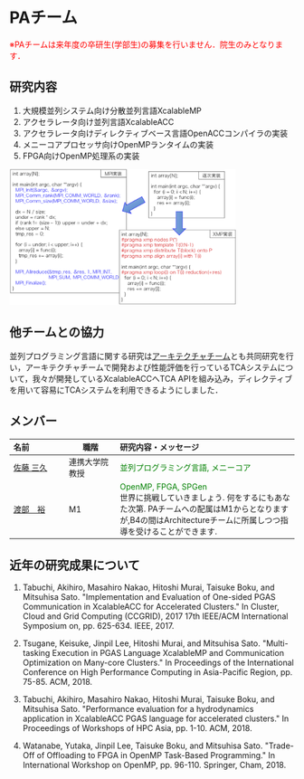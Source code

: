 PAチーム
========

<!--
チーム概要
----------
-->

<font color="red">※PAチームは来年度の卒研生(学部生)の募集を行いません．院生のみとなります．</font>

研究内容
--------

1. 大規模並列システム向け分散並列言語XcalableMP
1. アクセラレータ向け並列言語XcalableACC
1. アクセラレータ向けディレクティブベース言語OpenACCコンパイラの実装
1. メニーコアプロセッサ向けOpenMPランタイムの実装
1. FPGA向けOpenMP処理系の実装

<img src="./xmp.png" width=400></img>

他チームとの協力
----------------

並列プログラミング言語に関する研究は[アーキテクチャチーム](arcteam.md)とも共同研究を行い，アーキテクチャチームで開発および性能評価を行っているTCAシステムについて，我々が開発しているXcalableACCへTCA APIを組み込み，ディレクティブを用いて容易にTCAシステムを利用できるようにしました．


メンバー
--------

| <span style="display: inline-block; width: 6em;">名前</span> | <span style="display: inline-block; width: 5em;">職階</span> | 研究内容・メッセージ |
|:-----|---|:-------------------------|
|[佐藤 三久](http://www.hpcs.cs.tsukuba.ac.jp/~msato/)|連携大学院教授|<font color="green">並列プログラミング言語, メニーコア</font>|
|[渡部　裕](https://ytn86.github.io)|M1|<font color="green">OpenMP, FPGA, SPGen</font><br>世界に挑戦していきましょう. 何をするにもあなた次第.  PAチームへの配属はM1からとなりますが,B4の間はArchitectureチームに所属しつつ指導を受けることができます.|

近年の研究成果について
----------------------

1. Tabuchi, Akihiro, Masahiro Nakao, Hitoshi Murai, Taisuke Boku, and Mitsuhisa Sato. "Implementation and Evaluation of One-sided PGAS Communication in XcalableACC for Accelerated Clusters." In Cluster, Cloud and Grid Computing (CCGRID), 2017 17th IEEE/ACM International Symposium on, pp. 625-634. IEEE, 2017.


1. Tsugane, Keisuke, Jinpil Lee, Hitoshi Murai, and Mitsuhisa Sato. "Multi-tasking Execution in PGAS Language XcalableMP and Communication Optimization on Many-core Clusters." In Proceedings of the International Conference on High Performance Computing in Asia-Pacific Region, pp. 75-85. ACM, 2018.

1. Tabuchi, Akihiro, Masahiro Nakao, Hitoshi Murai, Taisuke Boku, and Mitsuhisa Sato. "Performance evaluation for a hydrodynamics application in XcalableACC PGAS language for accelerated clusters." In Proceedings of Workshops of HPC Asia, pp. 1-10. ACM, 2018.

1. Watanabe, Yutaka, Jinpil Lee, Taisuke Boku, and Mitsuhisa Sato. "Trade-Off of Offloading to FPGA in OpenMP Task-Based Programming." In International Workshop on OpenMP, pp. 96-110. Springer, Cham, 2018.
